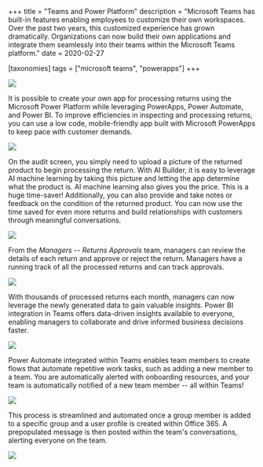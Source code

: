 +++
title = "Teams and Power Platform"
description = "Microsoft Teams has built-in features enabling employees to customize their own workspaces. Over the past two years, this customized experience has grown dramatically. Organizations can now build their own applications and integrate them seamlessly into their teams within the Microsoft Teams platform."
date = 2020-02-27

[taxonomies]
tags = ["microsoft teams", "powerapps"]
+++

![](https://o365hq.com/images/691.png)

It is possible to create your own app for processing returns using the
Microsoft Power Platform while leveraging PowerApps, Power Automate,
and Power BI. To improve efficiencies in inspecting and processing
returns, you can use a low code, mobile-friendly app built with Microsoft
PowerApps to keep pace with customer demands.

![](https://o365hq.com/images/694.png)

On the audit screen, you simply need to upload a picture of the returned
product to begin processing the return. With AI Builder, it is easy to
leverage AI machine learning by taking this picture and letting the app
determine what the product is. AI machine learning also gives you the
price. This is a huge time-saver! Additionally, you can also provide and
take notes or feedback on the condition of the returned product. You can
now use the time saved for even more returns and build relationships
with customers through meaningful conversations.

![](https://o365hq.com/images/693.png)

From the *Managers -- Returns Approvals* team, managers can review the
details of each return and approve or reject the return. Managers have a
running track of all the processed returns and can track approvals.

![](https://o365hq.com/images/692.png)

With thousands of processed returns each month, managers can now
leverage the newly generated data to gain valuable insights. Power BI
integration in Teams offers data-driven insights available to everyone,
enabling managers to collaborate and drive informed business decisions
faster.

![](https://o365hq.com/images/695.png)

Power Automate integrated within Teams enables team members to create
flows that automate repetitive work tasks, such as adding a new member
to a team. You are automatically alerted with onboarding resources, and
your team is automatically notified of a new team member -- all within
Teams!

![](https://o365hq.com/images/696.png)

This process is streamlined and automated once a group member is added
to a specific group and a user profile is created within Office 365. A
prepopulated message is then posted within the team's conversations,
alerting everyone on the team.

![](https://o365hq.com/images/697.png)
